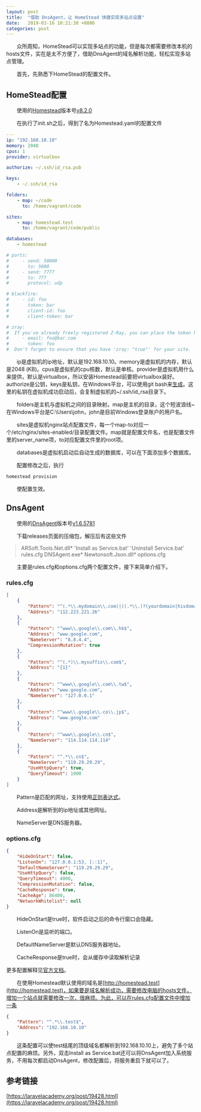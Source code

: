 ```yaml
---
layout: post
title:  "借助 DnsAgent，让 HomeStead 快捷实现多站点设置"
date:   2019-03-16 10:21:38 +0800
categories: post
---
```

&emsp;&emsp;众所周知，HomeStead可以实现多站点的功能，但是每次都需要修改本机的hosts文件，实在是太不方便了，借助DnsAgent的域名解析功能，轻松实现多站点管理。

&emsp;&emsp;首先，先熟悉下HomeStead的配置文件。

## HomeStead配置

&emsp;&emsp;使用的[Homestead](https://github.com/laravel/homestead)版本号[v8.2.0](https://github.com/laravel/homestead/releases/tag/v8.2.0)

&emsp;&emsp;在执行了init.sh之后，得到了名为Homestead.yaml的配置文件

```yaml
---
ip: "192.168.10.10"
memory: 2048
cpus: 1
provider: virtualbox

authorize: ~/.ssh/id_rsa.pub

keys:
    - ~/.ssh/id_rsa

folders:
    - map: ~/code
      to: /home/vagrant/code

sites:
    - map: homestead.test
      to: /home/vagrant/code/public

databases:
    - homestead

# ports:
#     - send: 50000
#       to: 5000
#     - send: 7777
#       to: 777
#       protocol: udp

# blackfire:
#     - id: foo
#       token: bar
#       client-id: foo
#       client-token: bar

# zray:
#  If you've already freely registered Z-Ray, you can place the token here.
#     - email: foo@bar.com
#       token: foo
#  Don't forget to ensure that you have 'zray: "true"' for your site.

```

&emsp;&emsp;ip是虚拟机的ip地址，默认是192.168.10.10。memory是虚拟机的内存，默认是2048 (KB)。cpus是虚拟机的cpu核数，默认是单核。provider是虚拟机用什么来提供，默认是virtualbox，所以安装Homestead前要把virtualbox装好。authorize是公钥，keys是私钥，在Windows平台，可以使用git bash来[生成](https://git-scm.com/book/zh/v1/%E6%9C%8D%E5%8A%A1%E5%99%A8%E4%B8%8A%E7%9A%84-Git-%E7%94%9F%E6%88%90-SSH-%E5%85%AC%E9%92%A5)。这里的私钥在虚拟机成功启动后，会复制虚拟机的~/.ssh/id_rsa目录下。

&emsp;&emsp;folders是主机与虚拟机之间的目录映射。map是主机的目录，这个短波浪线~在Windows平台是C:\Users\john，john是目前Windows登录账户的用户名。

&emsp;&emsp;sites是虚拟机nginx站点配置文件，每一个map-to对应一个/etc/nginx/sites-enabled/目录配置文件。map就是配置文件名，也是配置文件里的server_name项，to对应配置文件里的root项。

&emsp;&emsp;databases是虚拟机启动后自动生成的数据库，可以在下面添加多个数据库。

&emsp;&emsp;配置修改之后，执行

```sh
homestead provision
```

&emsp;&emsp;使配置生效。

## DnsAgent

&emsp;&emsp;使用的[DnsAgent](https://github.com/stackia/DNSAgent)版本号[v1.6.5781](https://github.com/stackia/DNSAgent/releases/tag/v1.6.5781)

&emsp;&emsp;下载releases页面的压缩包，解压后有这些文件

> ARSoft.Tools.Net.dll*  'Install as Service.bat'  'Uninstall Service.bat'   rules.cfg  DNSAgent.exe*  Newtonsoft.Json.dll*  options.cfg

&emsp;&emsp;主要是rules.cfg和options.cfg两个配置文件，接下来简单介绍下。

### rules.cfg

```json
[
    {
        "Pattern": "^(.*\\.mydomain\\.com)|((.*\\.)?(yourdomain|hisdomain)\\.com)$",
        "Address": "112.223.221.26"
    },
    {
        "Pattern": "^www\\.google\\.com\\.hk$",
        "Address": "www.google.com",
        "NameServer": "8.8.4.4",
        "CompressionMutation": true
    },
    {
        "Pattern": "^(.*)\\.mysuffix\\.com$",
        "Address": "{1}"
    },
    {
        "Pattern": "^www\\.google\\.com\\.tw$",
        "Address": "www.google.com",
        "NameServer": "127.0.0.1"
    },
    {
        "Pattern": "^www\\.google\\.co\\.jp$",
        "Address": "www.google.com"
    },
    {
        "Pattern": "^www\\.google\\.cn$",
        "NameServer": "114.114.114.114"
    },
    {
        "Pattern": "^.*\\.cn$",
        "NameServer": "119.29.29.29",
        "UseHttpQuery": true,
        "QueryTimeout": 1000
    }
]
```

&emsp;&emsp;Pattern是匹配的网址，支持使用[正则表达式](https://zh.wikipedia.org/zh-hans/%E6%AD%A3%E5%88%99%E8%A1%A8%E8%BE%BE%E5%BC%8F)。

&emsp;&emsp;Address是解析到的ip地址或其他网址。

&emsp;&emsp;NameServer是DNS服务器。

### options.cfg

```json
{
    "HideOnStart": false,
    "ListenOn": "127.0.0.1:53, [::1]",
    "DefaultNameServer": "119.29.29.29",
    "UseHttpQuery": false,
    "QueryTimeout": 4000,
    "CompressionMutation": false,
    "CacheResponse": true,
    "CacheAge": 86400,
    "NetworkWhitelist": null
}
```

&emsp;&emsp;HideOnStart是true时，软件启动之后的命令行窗口会隐藏。

&emsp;&emsp;ListenOn是监听的端口。

&emsp;&emsp;DefaultNameServer是默认DNS服务器地址。

&emsp;&emsp;CacheResponse是true时，会从缓存中读取解析记录

更多配置解释见[官方文档](https://github.com/stackia/DNSAgent/tree/v1.6.5781#configuration)。

&emsp;&emsp;在使用Homestead默认使用的域名是[http://homestead.test](http://homestead.test)，如果要是域名解析成功，需要修改电脑的hosts文件，增加一个站点就需要修改一次，很麻烦。为此，可以在rules.cfg配置文件中增加一条
```json
{
    "Pattern": "^.*\\.test$",
    "Address": "192.168.10.10"
}
```
&emsp;&emsp;这条配置可以使test结尾的顶级域名都解析到192.168.10.10上，避免了多个站点配置的麻烦。另外，双击Install as Service.bat还可以将DnsAgent加入系统服务，不用每次都启动DnsAgent，修改配置后，将服务重启下就可以了。

## 参考链接

[https://laravelacademy.org/post/19428.html](https://laravelacademy.org/post/19428.html)

